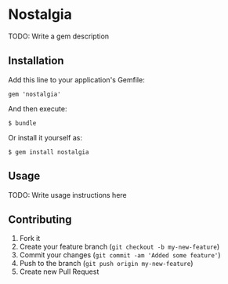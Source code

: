 # Nostalgia

TODO: Write a gem description

## Installation

Add this line to your application's Gemfile:

    gem 'nostalgia'

And then execute:

    $ bundle

Or install it yourself as:

    $ gem install nostalgia

## Usage

TODO: Write usage instructions here

## Contributing

1. Fork it
2. Create your feature branch (`git checkout -b my-new-feature`)
3. Commit your changes (`git commit -am 'Added some feature'`)
4. Push to the branch (`git push origin my-new-feature`)
5. Create new Pull Request
